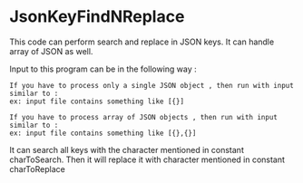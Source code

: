 # JsonKeyFindNReplace
This code can perform search and replace in JSON keys. It can handle array of JSON as well.


Input to this program can be in the following way :

    If you have to process only a single JSON object , then run with input similar to :
    ex: input file contains something like [{}]

    If you have to process array of JSON objects , then run with input similar to :
    ex: input file contains something like [{},{}]

It can search all keys with the character mentioned in constant charToSearch. Then it will replace it with character mentioned in constant charToReplace
